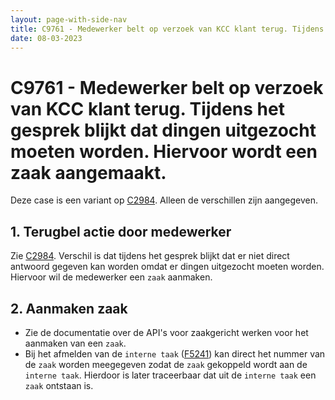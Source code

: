 ```yaml
---
layout: page-with-side-nav
title: C9761 - Medewerker belt op verzoek van KCC klant terug. Tijdens het gesprek blijkt dat dingen uitgezocht moeten worden. Hiervoor wordt een zaak aangemaakt.
date: 08-03-2023
---
```


# C9761 - Medewerker belt op verzoek van KCC klant terug. Tijdens het gesprek blijkt dat dingen uitgezocht moeten worden. Hiervoor wordt een zaak aangemaakt.

Deze case is een variant op [C2984](./2984.md). Alleen de verschillen zijn aangegeven.

## 1. Terugbel actie door medewerker

Zie [C2984](./2984.md).
Verschil is dat tijdens het gesprek blijkt dat er niet direct antwoord gegeven kan worden omdat er dingen uitgezocht moeten worden. Hiervoor wil de medewerker een `zaak` aanmaken.

## 2. Aanmaken zaak

- Zie de documentatie over de API's voor zaakgericht werken voor het aanmaken van een `zaak`.
- Bij het afmelden van de `interne taak` ([F5241](./5241.md)) kan direct het nummer van de `zaak` worden meegegeven zodat de `zaak` gekoppeld wordt aan de `interne taak`. Hierdoor is later traceerbaar dat uit de `interne taak` een `zaak` ontstaan is.